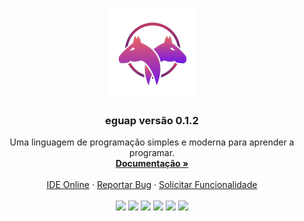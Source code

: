 <br />
<p align="center">
  <img src="logop.png" alt="Logo">

  <h3 align="center">eguap versão 0.1.2</h3>

  <p align="center">
    Uma linguagem de programação simples e moderna para aprender a programar.
    <br />
    <a href="https://docs.egua.tech/"><strong>Documentação »</strong></a>
    <br />
    <br />
    <a href="https://egua.tech/eguap/">IDE Online</a>
    ·
    <a href="https://github.com/eguatech/eguap/issues">Reportar Bug</a>
    ·
    <a href="https://github.com/eguatech/eguap/issues">Solicitar Funcionalidade</a>
    <br />
    <br />
    <img src="https://img.shields.io/github/issues/eguatech/eguap" />
    <img src="https://img.shields.io/badge/status-construção-green" />
    <img src="https://img.shields.io/github/stars/eguatech/eguap" />
    <img src="https://img.shields.io/github/forks/eguatech/eguap" />
    <img src="https://img.shields.io/badge/escrito%20em-javascript-yellow" />
    <img src="https://img.shields.io/github/license/eguatech/eguap" />
    <br />
  </p>
</p>
